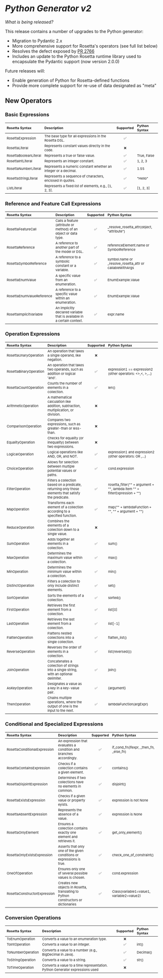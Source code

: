 # _Python Generator v2_

_What is being released?_

This release contains a number of upgrades to the Python generator:

- Migration to Pydantic 2.x
- More comprehensive support for Rosetta's operators (see full list below)
- Resolves the defect exposed by [PR 2766](https://github.com/finos/common-domain-model/pull/2766)
- Includes an update to the Python Rosetta runtime library used to encapsulate the Pydantic support (now version 2.0.0)

Future releases will:

- Enable generation of Python for Rosetta-defined functions
- Provide more complete support for re-use of data designated as "meta"

## New Operators

### Basic Expressions

<style scoped>
table {
  font-size: 11px;
}
</style>

| Rosetta Syntax | Description | Supported | Python Syntax |
|:---|:---|:---:|:---|
| RosettaExpression | The base type for all expressions in the Rosetta DSL. | :white_check_mark: ||
| RosettaLiteral | Represents constant values directly in the code. | :x: ||
| RosettaBooleanLiteral | Represents a true or false value. | :white_check_mark: | True, False |
| RosettaIntLiteral | Represents an integer constant. | :white_check_mark: | 1, 2, 3 |
| RosettaNumberLiteral | Represents a numeric constant whether an integer or a decimal. | :white_check_mark: | 1.55 |
| RosettaStringLiteral | Represents a sequence of characters, enclosed in quotes. | :white_check_mark: | "Hello" |
| ListLiteral | Represents a fixed list of elements, e.g., \[1, 2, 3]. | :white_check_mark: | \[1, 2, 3] |

### Reference and Feature Call Expressions

| Rosetta Syntax | Description | Supported | Python Syntax |
|:---|:---|:---:|:---|
| RosettaFeatureCall | Calls a feature (attribute or method) of an object or data type. | :white_check_mark: | _resolve_rosetta_attr(object, "attribute") |
| RosettaReference | A reference to another part of the model or DSL. | :white_check_mark: | referenceElement.name or SymbolReference |
| RosettaSymbolReference | A reference to a symbolic constant or a variable. | :white_check_mark: | symbol.name or _resolve_rosetta_attr or callableWithArgs |
| RosettaEnumValue | A specific value from an enumeration. | :white_check_mark: | EnumExample.Value |
| RosettaEnumValueReference | A reference to a specific value within an enumeration. | :white_check_mark: | EnumExample.Value |
| RosettaImplicitVariable | An implicitly declared variable that is available in a certain context. | :white_check_mark: | expr.name |

### Operation Expressions

| Rosetta Syntax | Description | Supported | Python Syntax |
|:---|:---|:---:|:---|
| RosettaUnaryOperation | An operation that takes a single operand, like negation. | :x: |
| RosettaBinaryOperation | An operation that takes two operands, such as addition or logical 'and'. | :white_check_mark: | expression1 == expression2 (other operators: <>,<, >,...) |
| RosettaCountOperation | Counts the number of elements in a collection. | :white_check_mark: | len() |
| ArithmeticOperation | A mathematical calculation like addition, subtraction, multiplication, or division. | :x: ||
| ComparisonOperation | Compares two expressions, such as greater-than or less-than. | :x: ||
| EqualityOperation | Checks for equality (or inequality) between two expressions. | :x: ||
| LogicalOperation | Logical operations like AND, OR, and NOT. | :white_check_mark: | expression1 and expression2 (other operators: OR ,...) |
| ChoiceOperation | Allows for selection between multiple potential values or paths. | :white_check_mark: | cond.expression |
| FilterOperation | Filters a collection based on a predicate, returning only those elements that satisfy the predicate. | :white_check_mark: | rosetta_filter("" + argument + "", lambda item "" + filterExpression + "") |
| MapOperation | Transforms each element of a collection according to a specified function. | :white_check_mark: | map("" + lambdaFunction + "", "" + argument + "") |
| ReduceOperation | Combines the elements of a collection down to a single value. | :x: ||
| SumOperation | Adds together all elements in a collection. | :white_check_mark: | sum() |
| MaxOperation | Determines the maximum value within a collection. | :white_check_mark: | max() |
| MinOperation | Determines the minimum value within a collection. | :white_check_mark: | min() |
| DistinctOperation | Filters a collection to only include distinct elements. | :white_check_mark: | set() |
| SortOperation | Sorts the elements of a collection. | :white_check_mark: | sorted() |
| FirstOperation | Retrieves the first element from a collection. | :white_check_mark: | list\[0] |
| LastOperation | Retrieves the last element from a collection. | :white_check_mark: | list\[-1] |
| FlattenOperation | Flattens nested collections into a single collection. | :white_check_mark: | flatten_list() |
| ReverseOperation | Reverses the order of elements in a collection. | :white_check_mark: | list(reversed()) |
| JoinOperation | Concatenates a collection of strings into a single string, with an optional delimiter. | :white_check_mark: | join() |
| AsKeyOperation | Designates a value as a key in a key-value pair. | :white_check_mark: | {argument} |
| ThenOperation | Chains multiple operations, where the output of one is the input to the next. | :white_check_mark: | lambdaFunction(argExpr) |

### Conditional and Specialized Expressions

| Rosetta Syntax | Description | Supported | Python Syntax |
|:---|:---|:---:|:---|
| RosettaConditionalExpression | An expression that evaluates a condition and branches accordingly. | :white_check_mark: | if_cond_fn(ifexpr, _then_fn, _else_fn) |
| RosettaContainsExpression | Checks if a collection contains a given element. | :white_check_mark: | contains() |
| RosettaDisjointExpression | Determines if two collections have no elements in common. | :white_check_mark: | disjoint() |
| RosettaExistsExpression | Checks if a given value or property eyists. | :white_check_mark: | expression is not None |
| RosettaAbsentExpression | Represents the absence of a value. | :white_check_mark: | expression is None |
| RosettaOnlyElement | Ensures a collection contains exactly one element and retrieves it. | :white_check_mark: | get_only_element() |
| RosettaOnlyExistsExpression | Asserts that only one of the given conditions or expressions is true. | :white_check_mark: | check_one_of_constraint() |
| OneOfOperation | Ensures only one of several possible values is chosen. | :white_check_mark: | cond.expression |
| RosettaConstructorExpression | Creates new objects in Rosetta, translating to Python constructors or dictionaries | :white_check_mark: | Class(variable1=value1, variable2=value2) |

### Conversion Operations

| Rosetta Syntax | Description | Supported | Python Syntax |
|:---|:---|:---:|:---|
| ToEnumOperation | Converts a value to an enumeration type. | :x: |
| ToIntOperation | Converts a value to an integer. | :white_check_mark: | int() |
| ToNumberOperation | Converts a value to a number (e.g., BigDecimal in Java). | :white_check_mark: | Decimal() |
| ToStringOperation | Converts a value to a string. | :white_check_mark: | str() |
| ToTimeOperation | Converts a value to a time representation. Python Generator expressions used | :x: ||